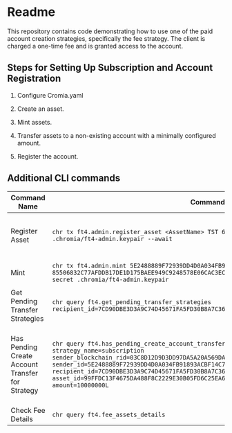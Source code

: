 # Readme

This repository contains code demonstrating how to use one of the paid account creation strategies, specifically the fee strategy. The client is charged a one-time fee and is granted access to the account.

## Steps for Setting Up Subscription and Account Registration

1. Configure Cromia.yaml
   
2. Create an asset.

3. Mint assets.

4. Transfer assets to a non-existing account with a minimally configured amount.

5. Register the account.

## Additional CLI commands

| Command Name                                  | Command                                                                                                                                                                                                 | Parameter Description                                                                                                                      |
|-----------------------------------------------|---------------------------------------------------------------------------------------------------------------------------------------------------------------------------------------------------------|--------------------------------------------------------------------------------------------------------------------------------------------|
| Register Asset                                | `chr tx ft4.admin.register_asset <AssetName> TST 6 https://url-to-asset-icon --secret .chromia/ft4-admin.keypair --await`                                                                               |             `<AssetName>`: The name of the new asset<br>`TST`: The asset's code<br>`6`: The decimal precision of the asset<br>`https://url-to-asset-icon`: URL to the asset icon<br>`--secret .chromia/ft4-admin.keypair`: Path to the file containing the secret key |
| Mint                                          | `chr tx ft4.admin.mint 5E2488889F72939DD4D0A034FB91893ACBF14C7EDBCEF2A9F5C621A07169EAD2 85506832C77AFDDB17DE1D175BAEE949C9248578E06CAC3EC7B59AA69C7C69B0 100000000L --await --secret .chromia/ft4-admin.keypair` | `5E2488889F72939DD4D0A034FB91893ACBF14C7EDBCEF2A9F5C621A07169EAD2`: The recipient address<br>`85506832C77AFDDB17DE1D175BAEE949C9248578E06CAC3EC7B59AA69C7C69B0`: The asset ID<br>`100000000L`: Amount to mint |
| Get Pending Transfer Strategies               | `chr query ft4.get_pending_transfer_strategies recipient_id=7CD90DBE3D3A9C74D45671FA5FD30B8A7C367F7227B32F1F8A0021E656FFB9C4`                                                                           | `recipient_id=7CD90DBE3D3A9C74D45671FA5FD30B8A7C367F7227B32F1F8A0021E656FFB9C4`: The recipient address for which to query pending transfer strategies |
| Has Pending Create Account Transfer for Strategy | `chr query ft4.has_pending_create_account_transfer_for_strategy strategy_name=subscription sender_blockchain_rid=03C8D12D9D3DD97DA5A20A569DA5E25E81C9C8DB44BBDB1BE798D9F1B695420BBD sender_id=5E2488889F72939DD4D0A034FB91893ACBF14C7EDBCEF2A9F5C621A07169EAD2 recipient_id=7CD90DBE3D3A9C74D45671FA5FD30B8A7C367F7227B32F1F8A0021E656FFB9C4 asset_id=99FFDC13F4675DA488F8C2229E30B05FD6C25EA6E09C30FDBBD8B44B2E9294B9 amount=10000000L` | `strategy_name=subscription`: The name of the strategy<br>`sender_blockchain_rid=03C8D12D9D3DD97DA5A20A569DA5E25E81C9C8DB44BBDB1BE798D9F1B695420BBD`: The sender's blockchain RID<br>`sender_id=5E2488889F72939DD4D0A034FB91893ACBF14C7EDBCEF2A9F5C621A07169EAD2`: The sender's ID<br>`recipient_id=7CD90DBE3D3A9C74D45671FA5FD30B8A7C367F7227B32F1F8A0021E656FFB9C4`: The recipient's ID<br>`asset_id=99FFDC13F4675DA488F8C2229E30B05FD6C25EA6E09C30FDBBD8B44B2E9294B9`: The asset ID<br>`amount=10000000L`: The amount to transfer |
| Check Fee Details                      | `chr query ft4.fee_assets_details`         | |


